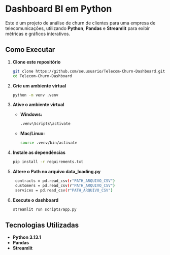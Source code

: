 # Dashboard BI em Python 

Este é um projeto de análise de churn de clientes para uma empresa de telecomunicações, utilizando **Python**, **Pandas** e **Streamlit** para exibir métricas e gráficos interativos.


## Como Executar

1. **Clone este repositório**
   ```sh
   git clone https://github.com/seuusuario/Telecom-Churn-Dashboard.git
   cd Telecom-Churn-Dashboard
   ```

2. **Crie um ambiente virtual**
   ```sh
   python -m venv .venv
   ```

3. **Ative o ambiente virtual**
   - **Windows:**
     ```sh
     .venv\Scripts\activate
     ```
   - **Mac/Linux:**
     ```sh
     source .venv/bin/activate
     ```

4. **Instale as dependências**
   ```sh
   pip install -r requirements.txt
   ```

5. **Altere o Path no arquivo data_loading.py**
   ```sh
    contracts = pd.read_csv(r"PATH_ARQUIVO_CSV")
    customers = pd.read_csv(r"PATH_ARQUIVO_CSV")
    services = pd.read_csv(r"PATH_ARQUIVO_CSV")

   ```

6. **Execute o dashboard**
   ```sh
   streamlit run scripts/app.py
   ```

## Tecnologias Utilizadas

- **Python 3.13.1**
- **Pandas**
- **Streamlit**

